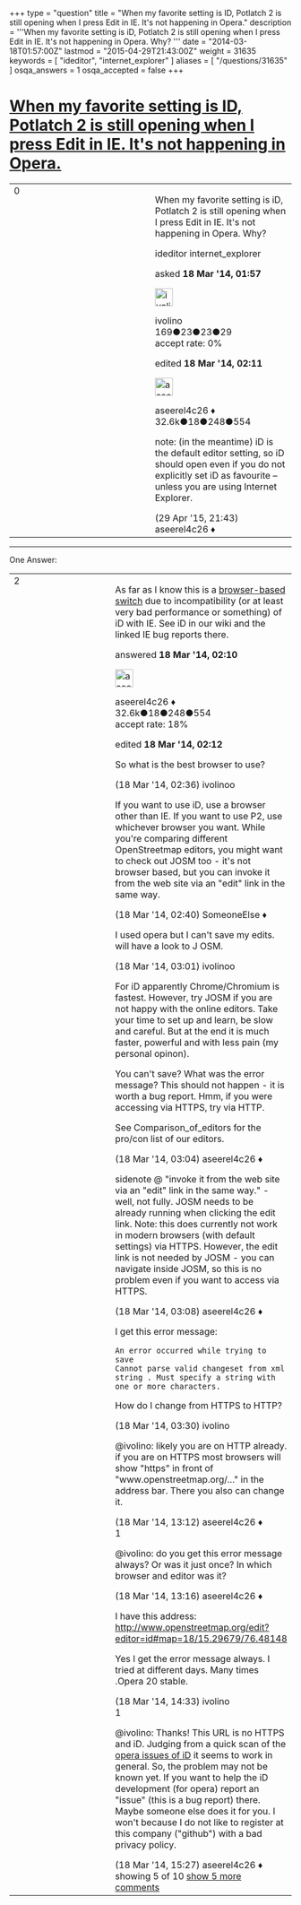 +++
type = "question"
title = "When my favorite setting is ID, Potlatch 2 is still opening when I press Edit in IE. It&#x27;s not happening in Opera."
description = '''When my favorite setting is iD, Potlatch 2 is still opening when I press Edit in IE. It&#x27;s not happening in Opera. Why? '''
date = "2014-03-18T01:57:00Z"
lastmod = "2015-04-29T21:43:00Z"
weight = 31635
keywords = [ "ideditor", "internet_explorer" ]
aliases = [ "/questions/31635" ]
osqa_answers = 1
osqa_accepted = false
+++

<div class="headNormal">

# [When my favorite setting is ID, Potlatch 2 is still opening when I press Edit in IE. It's not happening in Opera.](/questions/31635/when-my-favorite-setting-is-id-potlatch-2-is-still-opening-when-i-press-edit-in-ie-its-not-happening-in-opera)

</div>

<div id="main-body">

<div id="askform">

<table id="question-table" style="width:100%;">
<colgroup>
<col style="width: 50%" />
<col style="width: 50%" />
</colgroup>
<tbody>
<tr>
<td style="width: 30px; vertical-align: top"><div class="vote-buttons">
<span id="post-31635-upvote" class="ajax-command post-vote up" rel="nofollow" title="I like this post (click again to cancel)"> </span>
<div id="post-31635-score" class="post-score" title="current number of votes">
0
</div>
<span id="post-31635-downvote" class="ajax-command post-vote down" rel="nofollow" title="I dont like this post (click again to cancel)"> </span> <span id="favorite-mark" class="ajax-command favorite-mark" rel="nofollow" title="mark/unmark this question as favorite (click again to cancel)"> </span>
<div id="favorite-count" class="favorite-count">
&#10;</div>
</div></td>
<td><div id="item-right">
<div class="question-body">
<p>When my favorite setting is iD, Potlatch 2 is still opening when I press Edit in IE. It's not happening in Opera. Why?</p>
</div>
<div id="question-tags" class="tags-container tags">
<span class="post-tag tag-link-ideditor" rel="tag" title="see questions tagged &#39;ideditor&#39;">ideditor</span> <span class="post-tag tag-link-internet_explorer" rel="tag" title="see questions tagged &#39;internet_explorer&#39;">internet_explorer</span>
</div>
<div id="question-controls" class="post-controls">
&#10;</div>
<div class="post-update-info-container">
<div class="post-update-info post-update-info-user">
<p>asked <strong>18 Mar '14, 01:57</strong></p>
<img src="https://secure.gravatar.com/avatar/45444e439f494123318b6707ae274b7a?s=32&amp;d=identicon&amp;r=g" class="gravatar" width="32" height="32" alt="ivolino&#39;s gravatar image" />
<p><span>ivolino</span><br />
<span class="score" title="169 reputation points">169</span><span title="23 badges"><span class="badge1">●</span><span class="badgecount">23</span></span><span title="23 badges"><span class="silver">●</span><span class="badgecount">23</span></span><span title="29 badges"><span class="bronze">●</span><span class="badgecount">29</span></span><br />
<span class="accept_rate" title="Rate of the user&#39;s accepted answers">accept rate:</span> <span title="ivolino has no accepted answers">0%</span></p>
</div>
<div class="post-update-info post-update-info-edited">
<p><span> edited <strong>18 Mar '14, 02:11</strong> </span></p>
<img src="https://secure.gravatar.com/avatar/66f0dc05b44574e3894be07b0b37cf37?s=32&amp;d=identicon&amp;r=g" class="gravatar" width="32" height="32" alt="aseerel4c26&#39;s gravatar image" />
<p><span>aseerel4c26 ♦</span><br />
<span class="score" title="32615 reputation points"><span>32.6k</span></span><span title="18 badges"><span class="badge1">●</span><span class="badgecount">18</span></span><span title="248 badges"><span class="silver">●</span><span class="badgecount">248</span></span><span title="554 badges"><span class="bronze">●</span><span class="badgecount">554</span></span></p>
</div>
</div>
<div id="comments-container-31635" class="comments-container">
<span id="42712"></span>
<div id="comment-42712" class="comment">
<div id="post-42712-score" class="comment-score">
&#10;</div>
<div class="comment-text">
<p>note: (in the meantime) iD is the default editor setting, so iD should open even if you do not explicitly set iD as favourite – unless you are using Internet Explorer.</p>
</div>
<div id="comment-42712-info" class="comment-info">
<span class="comment-age">(29 Apr '15, 21:43)</span> <span class="comment-user userinfo">aseerel4c26 ♦</span>
</div>
</div>
</div>
<div id="comment-tools-31635" class="comment-tools">
&#10;</div>
<div class="clear">
&#10;</div>
<div id="comment-31635-form-container" class="comment-form-container">
&#10;</div>
<div class="clear">
&#10;</div>
</div></td>
</tr>
</tbody>
</table>

------------------------------------------------------------------------

<div class="tabBar">

<span id="sort-top"></span>

<div class="headQuestions">

One Answer:

</div>

</div>

<span id="31636"></span>

<div id="answer-container-31636" class="answer">

<table style="width:100%;">
<colgroup>
<col style="width: 50%" />
<col style="width: 50%" />
</colgroup>
<tbody>
<tr>
<td style="width: 30px; vertical-align: top"><div class="vote-buttons">
<span id="post-31636-upvote" class="ajax-command post-vote up" rel="nofollow" title="I like this post (click again to cancel)"> </span>
<div id="post-31636-score" class="post-score" title="current number of votes">
2
</div>
<span id="post-31636-downvote" class="ajax-command post-vote down" rel="nofollow" title="I dont like this post (click again to cancel)"> </span>
</div></td>
<td><div class="item-right">
<div class="answer-body">
<p>As far as I know this is a <a href="https://github.com/openstreetmap/iD/commit/9a75ce95d4d5061795ad1593c377288c132a5d6c">browser-based switch</a> due to incompatibility (or at least very bad performance or something) of iD with IE. See <span>iD in our wiki</span> and the linked IE bug reports there.</p>
</div>
<div class="answer-controls post-controls">
&#10;</div>
<div class="post-update-info-container">
<div class="post-update-info post-update-info-user">
<p>answered <strong>18 Mar '14, 02:10</strong></p>
<img src="https://secure.gravatar.com/avatar/66f0dc05b44574e3894be07b0b37cf37?s=32&amp;d=identicon&amp;r=g" class="gravatar" width="32" height="32" alt="aseerel4c26&#39;s gravatar image" />
<p><span>aseerel4c26 ♦</span><br />
<span class="score" title="32615 reputation points"><span>32.6k</span></span><span title="18 badges"><span class="badge1">●</span><span class="badgecount">18</span></span><span title="248 badges"><span class="silver">●</span><span class="badgecount">248</span></span><span title="554 badges"><span class="bronze">●</span><span class="badgecount">554</span></span><br />
<span class="accept_rate" title="Rate of the user&#39;s accepted answers">accept rate:</span> <span title="aseerel4c26 has 169 accepted answers">18%</span></p>
</div>
<div class="post-update-info post-update-info-edited">
<p><span> edited <strong>18 Mar '14, 02:12</strong> </span></p>
</div>
</div>
<div id="comments-container-31636" class="comments-container">
<span id="31637"></span>
<div id="comment-31637" class="comment">
<div id="post-31637-score" class="comment-score">
&#10;</div>
<div class="comment-text">
<p>So what is the best browser to use?</p>
</div>
<div id="comment-31637-info" class="comment-info">
<span class="comment-age">(18 Mar '14, 02:36)</span> <span class="comment-user userinfo">ivolinoo</span>
</div>
</div>
<span id="31638"></span>
<div id="comment-31638" class="comment">
<div id="post-31638-score" class="comment-score">
&#10;</div>
<div class="comment-text">
<p>If you want to use iD, use a browser other than IE. If you want to use P2, use whichever browser you want. While you're comparing different OpenStreetmap editors, you might want to check out JOSM too - it's not browser based, but you can invoke it from the web site via an "edit" link in the same way.</p>
</div>
<div id="comment-31638-info" class="comment-info">
<span class="comment-age">(18 Mar '14, 02:40)</span> <span class="comment-user userinfo">SomeoneElse ♦</span>
</div>
</div>
<span id="31639"></span>
<div id="comment-31639" class="comment">
<div id="post-31639-score" class="comment-score">
&#10;</div>
<div class="comment-text">
<p>I used opera but I can't save my edits. will have a look to J OSM.</p>
</div>
<div id="comment-31639-info" class="comment-info">
<span class="comment-age">(18 Mar '14, 03:01)</span> <span class="comment-user userinfo">ivolinoo</span>
</div>
</div>
<span id="31640"></span>
<div id="comment-31640" class="comment not_top_scorer">
<div id="post-31640-score" class="comment-score">
&#10;</div>
<div class="comment-text">
<p>For iD apparently Chrome/Chromium is fastest. However, try JOSM if you are not happy with the online editors. Take your time to set up and learn, be slow and careful. But at the end it is much faster, powerful and with less pain (my personal opinon).</p>
<p>You can't save? What was the error message? This should not happen - it is worth a bug report. Hmm, if you were accessing via HTTPS, try via HTTP.</p>
<p>See <span>Comparison_of_editors</span> for the pro/con list of our editors.</p>
</div>
<div id="comment-31640-info" class="comment-info">
<span class="comment-age">(18 Mar '14, 03:04)</span> <span class="comment-user userinfo">aseerel4c26 ♦</span>
</div>
</div>
<span id="31641"></span>
<div id="comment-31641" class="comment not_top_scorer">
<div id="post-31641-score" class="comment-score">
&#10;</div>
<div class="comment-text">
<p>sidenote @ "invoke it from the web site via an "edit" link in the same way." - well, not fully. JOSM needs to be already running when clicking the edit link. Note: this does currently not work in modern browsers (with default settings) via HTTPS. However, the edit link is not needed by JOSM - you can navigate inside JOSM, so this is no problem even if you want to access via HTTPS.</p>
</div>
<div id="comment-31641-info" class="comment-info">
<span class="comment-age">(18 Mar '14, 03:08)</span> <span class="comment-user userinfo">aseerel4c26 ♦</span>
</div>
</div>
<span id="31643"></span>
<div id="comment-31643" class="comment not_top_scorer">
<div id="post-31643-score" class="comment-score">
&#10;</div>
<div class="comment-text">
<p>I get this error message:</p>
<pre><code>An error occurred while trying to save
Cannot parse valid changeset from xml string . Must specify a string with one or more characters.</code></pre>
<p>How do I change from HTTPS to HTTP?</p>
</div>
<div id="comment-31643-info" class="comment-info">
<span class="comment-age">(18 Mar '14, 03:30)</span> <span class="comment-user userinfo">ivolino</span>
</div>
</div>
<span id="31655"></span>
<div id="comment-31655" class="comment not_top_scorer">
<div id="post-31655-score" class="comment-score">
&#10;</div>
<div class="comment-text">
<p><span>@ivolino</span>: likely you are on HTTP already. if you are on HTTPS most browsers will show "https" in front of "www.openstreetmap.org/…" in the address bar. There you also can change it.</p>
</div>
<div id="comment-31655-info" class="comment-info">
<span class="comment-age">(18 Mar '14, 13:12)</span> <span class="comment-user userinfo">aseerel4c26 ♦</span>
</div>
</div>
<span id="31657"></span>
<div id="comment-31657" class="comment">
<div id="post-31657-score" class="comment-score">
1
</div>
<div class="comment-text">
<p><span>@ivolino</span>: do you get this error message always? Or was it just once? In which browser and editor was it?</p>
</div>
<div id="comment-31657-info" class="comment-info">
<span class="comment-age">(18 Mar '14, 13:16)</span> <span class="comment-user userinfo">aseerel4c26 ♦</span>
</div>
</div>
<span id="31663"></span>
<div id="comment-31663" class="comment not_top_scorer">
<div id="post-31663-score" class="comment-score">
&#10;</div>
<div class="comment-text">
<p>I have this address: <a href="http://www.openstreetmap.org/edit?editor=id#map=18/15.29679/76.48148">http://www.openstreetmap.org/edit?editor=id#map=18/15.29679/76.48148</a></p>
<p>Yes I get the error message always. I tried at different days. Many times .Opera 20 stable.</p>
</div>
<div id="comment-31663-info" class="comment-info">
<span class="comment-age">(18 Mar '14, 14:33)</span> <span class="comment-user userinfo">ivolino</span>
</div>
</div>
<span id="31669"></span>
<div id="comment-31669" class="comment">
<div id="post-31669-score" class="comment-score">
1
</div>
<div class="comment-text">
<p><span>@ivolino</span>: Thanks! This URL is no HTTPS and iD. Judging from a quick scan of the <a href="https://github.com/openstreetmap/iD/search?o=desc&amp;q=opera&amp;ref=cmdform&amp;s=updated&amp;type=Issues">opera issues of iD</a> it seems to work in general. So, the problem may not be known yet. If you want to help the iD development (for opera) report an "issue" (this is a bug report) there. Maybe someone else does it for you. I won't because I do not like to register at this company ("github") with a bad privacy policy.</p>
</div>
<div id="comment-31669-info" class="comment-info">
<span class="comment-age">(18 Mar '14, 15:27)</span> <span class="comment-user userinfo">aseerel4c26 ♦</span>
</div>
</div>
</div>
<div id="comment-tools-31636" class="comment-tools">
<span class="comments-showing"> showing 5 of 10 </span> <a href="#" class="show-all-comments-link">show 5 more comments</a>
</div>
<div class="clear">
&#10;</div>
<div id="comment-31636-form-container" class="comment-form-container">
&#10;</div>
<div class="clear">
&#10;</div>
</div></td>
</tr>
</tbody>
</table>

</div>

<div class="paginator-container-left">

</div>

</div>

</div>

